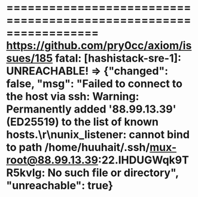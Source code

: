 =================================================================
https://github.com/pry0cc/axiom/issues/185
fatal: [hashistack-sre-1]: UNREACHABLE! => {"changed": false, "msg": "Failed to connect to the host via ssh: Warning: Permanently added '88.99.13.39' (ED25519) to the list of known hosts.\r\nunix_listener: cannot bind to path /home/huuhait/.ssh/mux-root@88.99.13.39:22.IHDUGWqk9TR5kvlg: No such file or directory", "unreachable": true}
==================================================================
